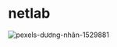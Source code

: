 # netlab
![pexels-dương-nhân-1529881](https://user-images.githubusercontent.com/96301284/146924801-3fde3d9c-7e36-47e2-84f9-d796eb5ed348.jpg)
